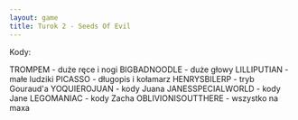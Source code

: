 ```yaml
---
layout: game
title: Turok 2 - Seeds Of Evil
---
```


Kody:

TROMPEM 			- duże ręce i nogi
BIGBADNOODLE 		- duże głowy
LILLIPUTIAN 		- małe ludziki
PICASSO 			- długopis i kołamarz
HENRYSBILERP 		- tryb Gouraud'a
YOQUIEROJUAN 		- kody Juana
JANESSPECIALWORLD 	- kody Jane
LEGOMANIAC 			- kody Zacha
OBLIVIONISOUTTHERE	- wszystko na maxa
